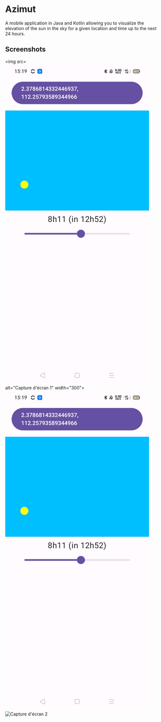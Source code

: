# Azimut
A mobile application in Java and Kotlin allowing you to visualize the elevation of the sun in the sky for a given location and time up to the next 24 hours.

## Screenshots

<img src=![Capture d'écran 1](app/src/main/java/com/astro/azimut/demoImages/morning.jpg) alt="Capture d'écran 1" width="300">
![Capture d'écran 1](app/src/main/java/com/astro/azimut/demoImages/morning.jpg)
![Capture d'écran 2](demoImages/evening)
